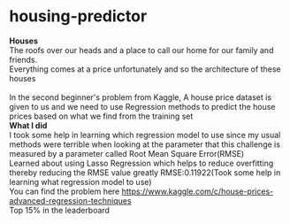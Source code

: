 # housing-predictor
**Houses**<br>
The roofs over our heads and a place to call our home for our family and friends.<br>
Everything comes at a price unfortunately and so the architecture of these houses<br><br>
In the second beginner's problem from Kaggle, A house price dataset is given to us and we need to use Regression methods to predict the house prices based on what we find from the training set<br>
**What I did**<br>
I took some help in learning which regression model to use since my usual methods were terrible when looking at the parameter that this challenge is measured by a parameter called Root Mean Square Error(RMSE)<br>
Learned about using Lasso Regression which helps to reduce overfitting thereby reducing the RMSE value greatly
RMSE:0.11922(Took some help in learning what regression model to use)<br>
You can find the problem here https://www.kaggle.com/c/house-prices-advanced-regression-techniques<br>
Top 15% in the leaderboard<br>
